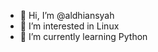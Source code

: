 - 👋 Hi, I’m @aldhiansyah
- 👀 I’m interested in Linux
- 🌱 I’m currently learning Python

<!---
aldhiansyah/aldhiansyah is a ✨ special ✨ repository because its `README.md` (this file) appears on your GitHub profile.
You can click the Preview link to take a look at your changes.
--->
